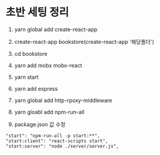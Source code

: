 # 초반 세팅 정리 

1. yarn global add create-react-app

2. create-react-app bookstore(create-react-app '해당폴더')

3. cd bookstore

4. yarn add mobx mobx-react

5. yarn start

6. yarn add express

7. yarn global add http-rpoxy-middleware 

8. yarn gloabl add npm-run-all

9. package.json 값 수정
```
"start": "npm-run-all -p start:**",
"start:client": "react-scripts start",
"start:server": "node ./server/server.js",
```
